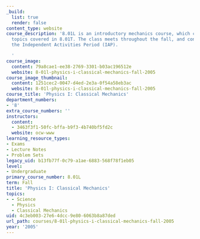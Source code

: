 ```yaml
---
_build:
  list: true
  render: false
content_type: website
course_description: '8.01L is an introductory mechanics course, which covers all the
  topics covered in 8.01T. The class meets throughout the fall, and continues throughout
  the Independent Activities Period (IAP).

  '
course_image:
  content: 79a8cae1-ee38-2769-3301-b03ac196512e
  website: 8-01l-physics-i-classical-mechanics-fall-2005
course_image_thumbnail:
  content: 1251cec2-0047-d4ed-2e3a-0f54a58eb3ac
  website: 8-01l-physics-i-classical-mechanics-fall-2005
course_title: 'Physics I: Classical Mechanics'
department_numbers:
- '8'
extra_course_numbers: ''
instructors:
  content:
  - 3463f3f1-50fc-bffa-b9f3-4b740bf5fd2c
  website: ocw-www
learning_resource_types:
- Exams
- Lecture Notes
- Problem Sets
legacy_uid: b13fb77f-0c79-a1ae-6883-568f78f1eb05
level:
- Undergraduate
primary_course_number: 8.01L
term: Fall
title: 'Physics I: Classical Mechanics'
topics:
- - Science
  - Physics
  - Classical Mechanics
uid: 4c3eb003-27e6-4dcc-9e80-6063b8a87ded
url_path: courses/8-01l-physics-i-classical-mechanics-fall-2005
year: '2005'
---
```

